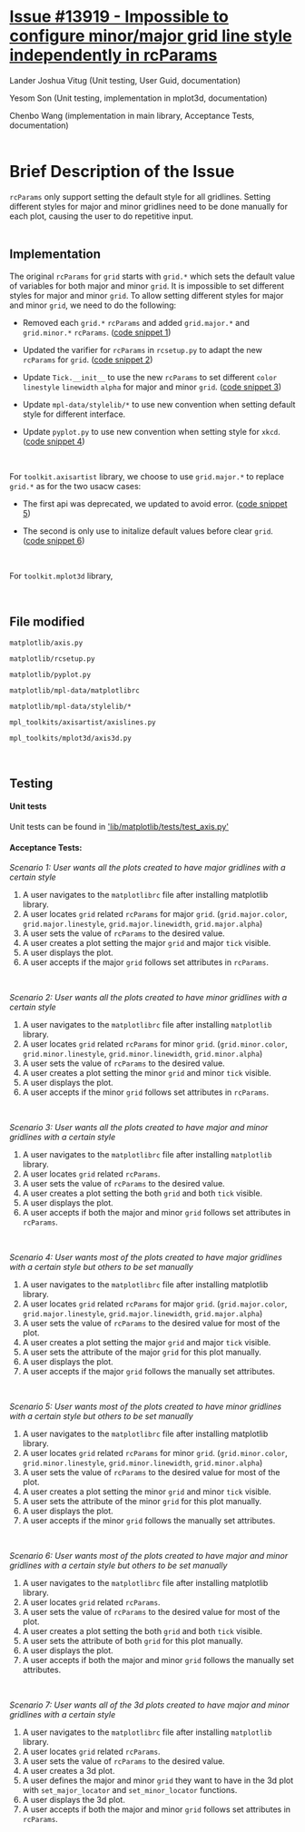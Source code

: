 # [Issue #13919 - Impossible to configure minor/major grid line style independently in rcParams](https://github.com/matplotlib/matplotlib/issues/13919)
Lander Joshua Vitug (Unit testing, User Guid, documentation)

Yesom Son (Unit testing, implementation in mplot3d, documentation)

Chenbo Wang (implementation in main library, Acceptance Tests, documentation) 
<br /><br />

# **Brief Description of the Issue**

`rcParams` only support setting the default style for all gridlines.  Setting different styles for major and minor gridlines need to be done manually for each plot, causing the user to do repetitive input.  
<br />

## **Implementation**

The original `rcParams` for `grid` starts with `grid.*` which sets the default value of variables for both major and minor `grid`.  It is impossible to set different styles for major and minor `grid`.  To allow setting different styles for major and minor `grid`, we need to do the following:

- Removed each `grid.*` `rcParams` and added `grid.major.*` and `grid.minor.*` `rcParams`.  ([code snippet 1](https://github.com/sonnmi/d01w23-team-Visual-Learners/blob/506b3b3c19271d0e652dd6454c6b99f8dc390316/matplotlib-main/lib/matplotlib/mpl-data/matplotlibrc#L515-L526))  

- Updated the varifier for `rcParams` in `rcsetup.py` to adapt the new `rcParams` for `grid`.  ([code snippet 2](https://github.com/sonnmi/d01w23-team-Visual-Learners/blob/506b3b3c19271d0e652dd6454c6b99f8dc390316/matplotlib-main/lib/matplotlib/rcsetup.py#L1127-L1135)) 

- Update `Tick.__init__` to use the new `rcParams` to set different `color` `linestyle` `linewidth` `alpha` for major and minor `grid`.  ([code snippet 3](https://github.com/sonnmi/d01w23-team-Visual-Learners/blob/506b3b3c19271d0e652dd6454c6b99f8dc390316/matplotlib-main/lib/matplotlib/axis.py#L140-L168)) 

- Update `mpl-data/stylelib/*` to use new convention when setting default style for different interface.

- Update `pyplot.py` to use new convention when setting style for `xkcd`.  ([code snippet 4](https://github.com/sonnmi/d01w23-team-Visual-Learners/blob/506b3b3c19271d0e652dd6454c6b99f8dc390316/matplotlib-main/lib/matplotlib/pyplot.py#L666-L685))

<br>

For `toolkit.axisartist` library, we choose to use `grid.major.*` to replace `grid.*` as for the two usacw cases:

- The first api was deprecated, we updated to avoid error.  ([code snippet 5](https://github.com/sonnmi/d01w23-team-Visual-Learners/blob/506b3b3c19271d0e652dd6454c6b99f8dc390316/matplotlib-main/lib/mpl_toolkits/axisartist/axislines.py#L326-L347))

- The second is only use to initalize default values before clear `grid`.  ([code snippet 6](https://github.com/sonnmi/d01w23-team-Visual-Learners/blob/506b3b3c19271d0e652dd6454c6b99f8dc390316/matplotlib-main/lib/mpl_toolkits/axisartist/axislines.py#L473-L485))

<br>
 
For `toolkit.mplot3d` library,

<br />

## **File modified**

`matplotlib/axis.py`

`matplotlib/rcsetup.py`

`matplotlib/pyplot.py`

`matplotlib/mpl-data/matplotlibrc`

`matplotlib/mpl-data/stylelib/*`

`mpl_toolkits/axisartist/axislines.py`

`mpl_toolkits/mplot3d/axis3d.py`


<br />

## **Testing**

#### **Unit tests**
Unit tests can be found in ['lib/matplotlib/tests/test_axis.py']()
<br />

#### **Acceptance Tests**:
*Scenario 1: User wants all the plots created to have major gridlines with a certain style*
1.  A user navigates to the `matplotlibrc` file after installing matplotlib library.
2.  A user locates `grid` related `rcParams` for major `grid`. (`grid.major.color`, `grid.major.linestyle`, `grid.major.linewidth`, `grid.major.alpha`)
3.  A user sets the value of `rcParams` to the desired value.
4.  A user creates a plot setting the major `grid` and major `tick` visible.
5.  A user displays the plot.
6.  A user accepts if the major `grid` follows set attributes in `rcParams`.

<br>

*Scenario 2: User wants all the plots created to have minor gridlines with a certain style*
1.  A user navigates to the `matplotlibrc` file after installing `matplotlib` library.
2.  A user locates `grid` related `rcParams` for minor `grid`. (`grid.minor.color`, `grid.minor.linestyle`, `grid.minor.linewidth`, `grid.minor.alpha`)
3.  A user sets the value of `rcParams` to the desired value.
4.  A user creates a plot setting the minor `grid` and minor `tick` visible.
5.  A user displays the plot.
6.  A user accepts if the minor `grid` follows set attributes in `rcParams`.

<br>

*Scenario 3: User wants all the plots created to have major and minor gridlines with a certain style*
1.  A user navigates to the `matplotlibrc` file after installing `matplotlib` library.
2.  A user locates `grid` related `rcParams`.
3.  A user sets the value of `rcParams` to the desired value.
4.  A user creates a plot setting the both `grid` and both `tick` visible.
5.  A user displays the plot.
6.  A user accepts if both the major and minor `grid` follows set attributes in `rcParams`.

<br>

*Scenario 4: User wants most of the plots created to have major gridlines with a certain style but others to be set manually*
1.  A user navigates to the `matplotlibrc` file after installing matplotlib library.
2.  A user locates `grid` related `rcParams` for major `grid`. (`grid.major.color`, `grid.major.linestyle`, `grid.major.linewidth`, `grid.major.alpha`)
3.  A user sets the value of `rcParams` to the desired value for most of the plot.
4.  A user creates a plot setting the major `grid` and major `tick` visible.
5.  A user sets the attribute of the major `grid` for this plot manually.
6.  A user displays the plot.
7.  A user accepts if the major `grid` follows the manually set attributes.

<br>

*Scenario 5: User wants most of the plots created to have minor gridlines with a certain style but others to be set manually*
1.  A user navigates to the `matplotlibrc` file after installing matplotlib library.
2.  A user locates `grid` related `rcParams` for minor `grid`. (`grid.minor.color`, `grid.minor.linestyle`, `grid.minor.linewidth`, `grid.minor.alpha`)
3.  A user sets the value of `rcParams` to the desired value for most of the plot.
4.  A user creates a plot setting the minor `grid` and minor `tick` visible.
5.  A user sets the attribute of the minor `grid` for this plot manually.
6.  A user displays the plot.
7.  A user accepts if the minor `grid` follows the manually set attributes.

<br>

*Scenario 6: User wants most of the plots created to have major and minor gridlines with a certain style but others to be set manually*
1.  A user navigates to the `matplotlibrc` file after installing matplotlib library.
2.  A user locates `grid` related `rcParams`.
3.  A user sets the value of `rcParams` to the desired value for most of the plot.
4.  A user creates a plot setting the both `grid` and both `tick` visible.
5.  A user sets the attribute of both `grid` for this plot manually.
6.  A user displays the plot.
7.  A user accepts if both the major and minor `grid` follows the manually set attributes.

<br>

*Scenario 7: User wants all of the 3d plots created to have major and minor gridlines with a certain style*
1.  A user navigates to the `matplotlibrc` file after installing `matplotlib` library.
2.  A user locates `grid` related `rcParams`.
3.  A user sets the value of `rcParams` to the desired value.
4.  A user creates a 3d plot.
5.  A user defines the major and minor `grid` they want to have in the 3d plot with `set_major_locator` and `set_minor_locator` functions.
6.  A user displays the 3d plot.
7.  A user accepts if both the major and minor `grid` follows set attributes in `rcParams`.
